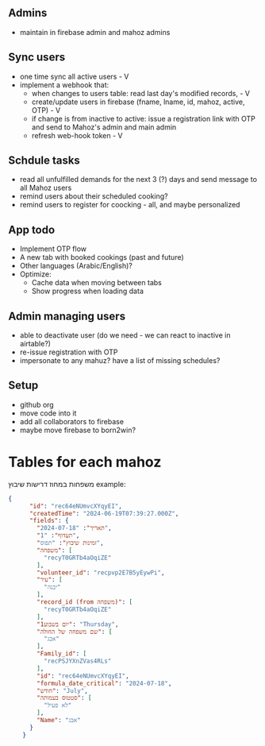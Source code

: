 ## Admins
- maintain in firebase admin and mahoz admins

## Sync users
- one time sync all active users - V
- implement a webhook that:
  - when changes to users table: read last day's modified records, - V
  - create/update users in firebase (fname, lname, id, mahoz, active, OTP) - V
  - if change is from inactive to active: issue a registration link with OTP and send to Mahoz's admin and main admin
  - refresh web-hook token - V

## Schdule tasks
- read all unfulfilled demands for the next 3 (?) days and send message to all Mahoz users
- remind users about their scheduled cooking?
- remind users to register for coocking - all, and maybe personalized

## App todo
- Implement OTP flow
- A new tab with booked cookings (past and future)
- Other languages (Arabic/English)?
- Optimize: 
  - Cache data when moving between tabs
  - Show progress when loading data


## Admin managing users
- able to deactivate user (do we need - we can react to inactive in airtable?)
- re-issue registration with OTP
- impersonate to any mahuz? have a list of missing schedules?


## Setup
- github org
- move code into it
- add all collaborators to firebase
- maybe move firebase to born2win?


# Tables for each mahoz
משפחות במחוז
דרישות שיבוץ
example:
```json
{
      "id": "rec64eNUmvcXYqyEI",
      "createdTime": "2024-06-19T07:39:27.000Z",
      "fields": {
        "תאריך": "2024-07-18",
        "תעדוף": "1",
        "זמינות שיבוץ": "תפוס",
        "משפחה": [
          "recyT0GRTb4aOqiZE"
        ],
        "volunteer_id": "recpvp2E7B5yEywPi",
        "עיר": [
          "יבנה"
        ],
        "record_id (from משפחה)": [
          "recyT0GRTb4aOqiZE"
        ],
        "יום בשבוע1": "Thursday",
        "שם משפחה של החולה": [
          "אבג"
        ],
        "Family_id": [
          "recPSJYXnZVas4RLs"
        ],
        "id": "rec64eNUmvcXYqyEI",
        "formula_date_critical": "2024-07-18",
        "חודש": "July",
        "סטטוס בעמותה": [
          "לא פעיל"
        ],
        "Name": "אבג"
      }
    }
```